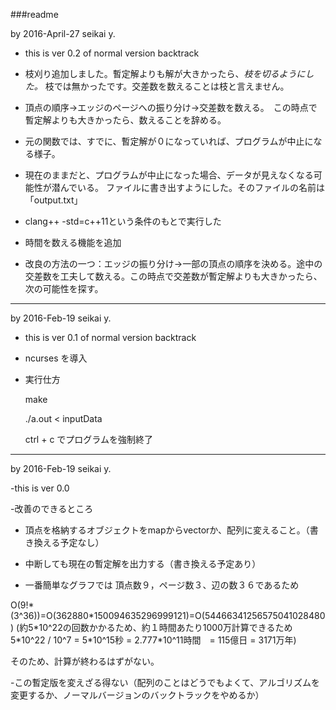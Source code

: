 ###readme

by 2016-April-27 seikai y.

- this is ver 0.2 of normal version backtrack

- 枝刈り追加しました。暫定解よりも解が大きかったら、_枝を切るようにした。_ 枝では無かったです。交差数を数えることは枝と言えません。
- 頂点の順序->エッジのページへの振り分け->交差数を数える。　この時点で暫定解よりも大きかったら、数えることを辞める。
- 元の関数では、すでに、暫定解が０になっていれば、プログラムが中止になる様子。
- 現在のままだと、プログラムが中止になった場合、データが見えなくなる可能性が潜んでいる。 ファイルに書き出すようにした。そのファイルの名前は「output.txt」
- clang++ -std=c++11という条件のもとで実行した
- 時間を数える機能を追加


- 改良の方法の一つ：エッジの振り分け->一部の頂点の順序を決める。途中の交差数を工夫して数える。この時点で交差数が暫定解よりも大きかったら、次の可能性を探す。

---


by 2016-Feb-19 seikai y.

- this is ver 0.1 of normal version backtrack

- ncurses を導入

- 実行仕方　

  make

  ./a.out < inputData

  ctrl + c でプログラムを強制終了


-------------------------------------------

by 2016-Feb-19 seikai y.

-this is ver 0.0

-改善のできるところ

  * 頂点を格納するオブジェクトをmapからvectorか、配列に変えること。（書き換える予定なし）

  * 中断しても現在の暫定解を出力する（書き換える予定あり）

  * 一番簡単なグラフでは 頂点数９，ページ数３、辺の数３６であるため

  O(9!\*(3^36))=O(362880\*150094635296999121)=O(54466341256575041028480)
  (約5\*10^22の回数かかるため、約１時間あたり1000万計算できるため
   5\*10^22 / 10^7 = 5\*10^15秒 = 2.777\*10^11時間　= 115億日 = 3171万年)

  そのため、計算が終わるはずがない。

-この暫定版を変えざる得ない（配列のことはどうでもよくて、アルゴリズムを変更するか、ノーマルバージョンのバックトラックをやめるか）

